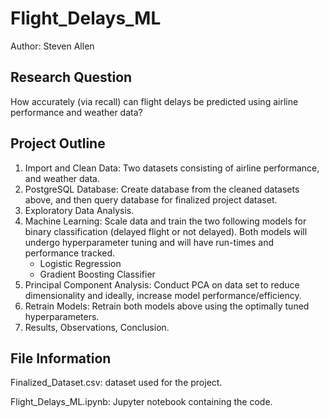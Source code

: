 # Flight_Delays_ML
Author: Steven Allen

## Research Question

How accurately (via recall) can flight delays be predicted using airline performance and weather data?



## Project Outline
1. Import and Clean Data: Two datasets consisting of airline performance, and weather data.
2. PostgreSQL Database: Create database from the cleaned datasets above, and then query database for finalized project dataset.
3. Exploratory Data Analysis.
4. Machine Learning: Scale data and train the two following models for binary classification (delayed flight or not delayed). Both models will undergo hyperparameter tuning and will have run-times and performance tracked.
    * Logistic Regression
    * Gradient Boosting Classifier
5. Principal Component Analysis: Conduct PCA on data set to reduce dimensionality and ideally, increase model performance/efficiency.
6. Retrain Models: Retrain both models above using the optimally tuned hyperparameters.
7. Results, Observations, Conclusion.

## File Information
Finalized_Dataset.csv: dataset used for the project.

Flight_Delays_ML.ipynb: Jupyter notebook containing the code.
